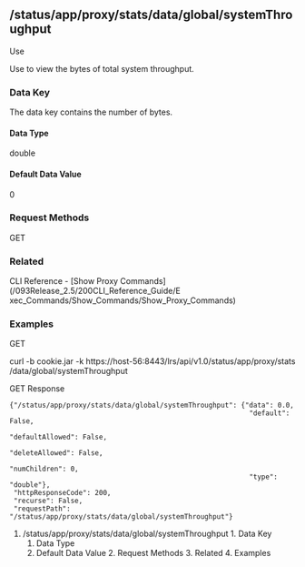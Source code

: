 ## /status/app/proxy/stats/data/global/systemThroughput

Use

Use to view the bytes of total system throughput.

### Data Key

The data key contains the number of bytes.

#### Data Type

double

#### Default Data Value

0

### Request Methods

GET

### Related

CLI Reference - [Show Proxy Commands](/093Release_2.5/200CLI_Reference_Guide/E
xec_Commands/Show_Commands/Show_Proxy_Commands)

### Examples

GET

curl -b cookie.jar -k https://host-56:8443/lrs/api/v1.0/status/app/proxy/stats
/data/global/systemThroughput

GET Response

    
    {"/status/app/proxy/stats/data/global/systemThroughput": {"data": 0.0,
                                                               "default": False,
                                                               "defaultAllowed": False,
                                                               "deleteAllowed": False,
                                                               "numChildren": 0,
                                                               "type": "double"},
     "httpResponseCode": 200,
     "recurse": False,
     "requestPath": "/status/app/proxy/stats/data/global/systemThroughput"}
    

  1. /status/app/proxy/stats/data/global/systemThroughput
    1. Data Key
      1. Data Type
      2. Default Data Value
    2. Request Methods
    3. Related
    4. Examples

